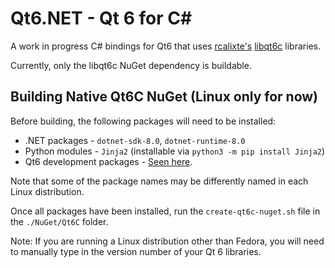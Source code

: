 # Qt6.NET - Qt 6 for C#
A work in progress C# bindings for Qt6 that uses [rcalixte's](https://github.com/rcalixte) [libqt6c](https://github.com/rcalixte/libqt6c) libraries.

Currently, only the libqt6c NuGet dependency is buildable.

## Building Native Qt6C NuGet (Linux only for now)
Before building, the following packages will need to be installed:
* .NET packages - `dotnet-sdk-8.0`, `dotnet-runtime-8.0`
* Python modules - `Jinja2` (installable via `python3 -m pip install Jinja2`)
* Qt6 development packages - [Seen here](https://github.com/rcalixte/libqt6c?tab=readme-ov-file#linux-native).

Note that some of the package names may be differently named in each Linux distribution.

Once all packages have been installed, run the `create-qt6c-nuget.sh` file in the `./NuGet/Qt6C` folder.

Note: If you are running a Linux distribution other than Fedora, you will need to manually type in the version number of your Qt 6 libraries.
